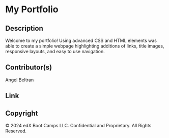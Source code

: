 # My Portfolio

## Description 
Welcome to my portfolio! Using advanced CSS and HTML elements was able to create a simple webpage highlighting additions of links, title images, responsive layouts, and easy to use navigation. 

## Contributor(s)
Angel Beltran 

## Link

## Copyright 
© 2024 edX Boot Camps LLC. Confidential and Proprietary. All Rights Reserved.
